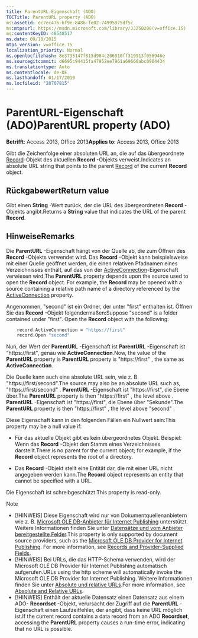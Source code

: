 ```yaml
---
title: ParentURL-Eigenschaft (ADO)
TOCTitle: ParentURL property (ADO)
ms:assetid: ec7ec476-6f9e-8486-fe02-74995975df5c
ms:mtpsurl: https://msdn.microsoft.com/library/JJ250200(v=office.15)
ms:contentKeyID: 48548517
ms.date: 09/18/2015
mtps_version: v=office.15
localization_priority: Normal
ms.openlocfilehash: 8e3735147f813d904c206910ff319913f056946e
ms.sourcegitcommit: d6695c94415fa47952ee7961a69660abc0904434
ms.translationtype: Auto
ms.contentlocale: de-DE
ms.lasthandoff: 01/17/2019
ms.locfileid: "28707815"
---
```

# <a name="parenturl-property-ado"></a><span data-ttu-id="cbccf-102">ParentURL-Eigenschaft (ADO)</span><span class="sxs-lookup"><span data-stu-id="cbccf-102">ParentURL property (ADO)</span></span>

<span data-ttu-id="cbccf-103">**Betrifft**: Access 2013, Office 2013</span><span class="sxs-lookup"><span data-stu-id="cbccf-103">**Applies to**: Access 2013, Office 2013</span></span>

<span data-ttu-id="cbccf-104">Gibt die Zeichenfolge einer absoluten URL an, die auf das übergeordnete [Record](record-object-ado.md)-Objekt des aktuellen **Record** -Objekts verweist.</span><span class="sxs-lookup"><span data-stu-id="cbccf-104">Indicates an absolute URL string that points to the parent [Record](record-object-ado.md) of the current **Record** object.</span></span>

## <a name="return-value"></a><span data-ttu-id="cbccf-105">Rückgabewert</span><span class="sxs-lookup"><span data-stu-id="cbccf-105">Return value</span></span>

<span data-ttu-id="cbccf-106">Gibt einen **String** -Wert zurück, der die URL des übergeordneten **Record** -Objekts angibt.</span><span class="sxs-lookup"><span data-stu-id="cbccf-106">Returns a **String** value that indicates the URL of the parent **Record**.</span></span>

## <a name="remarks"></a><span data-ttu-id="cbccf-107">Hinweise</span><span class="sxs-lookup"><span data-stu-id="cbccf-107">Remarks</span></span>

<span data-ttu-id="cbccf-p101">Die **ParentURL** -Eigenschaft hängt von der Quelle ab, die zum Öffnen des **Record** -Objekts verwendet wird. Das **Record** -Objekt kann beispielsweise mit einer Quelle geöffnet werden, die einen relativen Pfadnamen eines Verzeichnisses enthält, auf das von der [ActiveConnection](activeconnection-property-ado.md)-Eigenschaft verwiesen wird.</span><span class="sxs-lookup"><span data-stu-id="cbccf-p101">The **ParentURL** property depends upon the source used to open the **Record** object. For example, the **Record** may be opened with a source containing a relative path name of a directory referenced by the [ActiveConnection](activeconnection-property-ado.md) property.</span></span>

<span data-ttu-id="cbccf-p102">Angenommen, "second" ist ein Ordner, der unter "first" enthalten ist. Öffnen Sie das **Record** -Objekt folgendermaßen:</span><span class="sxs-lookup"><span data-stu-id="cbccf-p102">Suppose "second" is a folder contained under "first". Open the **Record** object with the following:</span></span>

```vb
    record.ActiveConnection = "https://first"
    record.Open "second"
```

<span data-ttu-id="cbccf-112">Nun, der Wert der **ParentURL** -Eigenschaft ist **ParentURL** -Eigenschaft ist "https://first", genau wie **ActiveConnection**.</span><span class="sxs-lookup"><span data-stu-id="cbccf-112">Now, the value of the **ParentURL** property is **ParentURL** property is "https://first" , the same as **ActiveConnection**.</span></span>

<span data-ttu-id="cbccf-113">Die Quelle kann auch eine absolute URL sein, wie z. B. "https://first/second".</span><span class="sxs-lookup"><span data-stu-id="cbccf-113">The source may also be an absolute URL such as, "https://first/second" .</span></span> <span data-ttu-id="cbccf-114">**ParentURL** -Eigenschaft ist "https://first", die Ebene über.</span><span class="sxs-lookup"><span data-stu-id="cbccf-114">The **ParentURL** property is then "https://first" , the level above .</span></span> <span data-ttu-id="cbccf-115">**ParentURL** -Eigenschaft ist "https://first", die Ebene über "Sekunde".</span><span class="sxs-lookup"><span data-stu-id="cbccf-115">The **ParentURL** property is then "https://first" , the level above "second" .</span></span>

<span data-ttu-id="cbccf-116">Diese Eigenschaft kann in den folgenden Fällen ein Nullwert sein:</span><span class="sxs-lookup"><span data-stu-id="cbccf-116">This property may be a null value if:</span></span>

- <span data-ttu-id="cbccf-117">Für das aktuelle Objekt gibt es kein übergeordnetes Objekt. Beispiel: Wenn das **Record** -Objekt den Stamm eines Verzeichnisses darstellt.</span><span class="sxs-lookup"><span data-stu-id="cbccf-117">There is no parent for the current object; for example, if the **Record** object represents the root of a directory.</span></span>

- <span data-ttu-id="cbccf-118">Das **Record** -Objekt stellt eine Entität dar, die mit einer URL nicht angegeben werden kann.</span><span class="sxs-lookup"><span data-stu-id="cbccf-118">The **Record** object represents an entity that cannot be specified with a URL.</span></span>

<span data-ttu-id="cbccf-119">Die Eigenschaft ist schreibgeschützt.</span><span class="sxs-lookup"><span data-stu-id="cbccf-119">This property is read-only.</span></span>


> [!NOTE]
> - <span data-ttu-id="cbccf-p104">[!HINWEIS] Diese Eigenschaft wird nur von Dokumentquellenanbietern wie z. B. [Microsoft OLE DB-Anbieter für Internet Publishing](microsoft-ole-db-provider-for-internet-publishing.md) unterstützt. Weitere Informationen finden Sie unter [Datensätze und vom Anbieter bereitgestellte Felder](records-and-provider-supplied-fields.md).</span><span class="sxs-lookup"><span data-stu-id="cbccf-p104">This property is only supported by document source providers, such as the [Microsoft OLE DB Provider for Internet Publishing](microsoft-ole-db-provider-for-internet-publishing.md). For more information, see [Records and Provider-Supplied Fields](records-and-provider-supplied-fields.md).</span></span>
> - <span data-ttu-id="cbccf-122">[!HINWEIS] Bei URLs, die das HTTP-Schema verwenden, wird der Microsoft OLE DB Provider für Internet Publishing automatisch aufgerufen.</span><span class="sxs-lookup"><span data-stu-id="cbccf-122">URLs using the http scheme will automatically invoke the Microsoft OLE DB Provider for Internet Publishing.</span></span> <span data-ttu-id="cbccf-123">Weitere Informationen finden Sie unter [Absolute und relative URLs](absolute-and-relative-urls.md).</span><span class="sxs-lookup"><span data-stu-id="cbccf-123">For more information, see [Absolute and Relative URLs](absolute-and-relative-urls.md).</span></span> 
> - <span data-ttu-id="cbccf-124">[!HINWEIS] Enthält der aktuelle Datensatz einen Datensatz aus einem ADO- **Recordset** -Objekt, verursacht der Zugriff auf die **ParentURL** -Eigenschaft einen Laufzeitfehler, der angibt, dass keine URL möglich ist.</span><span class="sxs-lookup"><span data-stu-id="cbccf-124">If the current record contains a data record from an ADO **Recordset**, accessing the **ParentURL** property causes a run-time error, indicating that no URL is possible.</span></span>



